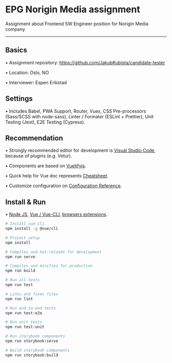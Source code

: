 # EPG Norigin Media assignment
Assignment about Frontend SW Engineer position for Norigin Media company.

---

## Basics

• Assignment repository: https://github.com/JakubKubista/candidate-tester

• Location: Oslo, NO

• Interviewer: Espen Erikstad

## Settings

• Includes Babel, PWA Support, Router, Vuex, CSS Pre-processors (Sass/SCSS with node-sass), Linter / Formater (ESLint + Prettier), Unit Testing (Jest), E2E Testing (Cypress).

## Recommendation

• Strongly recommended editor for development is [Visual Studio Code](https://code.visualstudio.com/), because of plugins (e.g. Vetur).

• Components are based on [Vuetifyjs](https://vuetifyjs.com/en/).

• Quick help for Vue doc represents [Cheatsheet](https://vuejs-tips.github.io/cheatsheet).

• Customize configuration on [Configuration Reference](https://cli.vuejs.org/config/).

## Install & Run

• [Node JS](https://nodejs.org/en/), [Vue / Vue-CLI](https://vuejs.org/v2/guide/installation.html), [browsers extensions](https://github.com/vuejs/vue-devtools#vue-devtools).

```bash
# Install vue-cli
npm install -g @vue/cli

# Project setup
npm install

# Compiles and hot-reloads for development
npm run serve

# Compiles and minifies for production
npm run build

# Run all tests
npm run test

# Lints and fixes files
npm run lint

# Run end-to-end tests
npm run test:e2e

# Run unit tests
npm run test:unit

# Run storybook components
npm run storybook:serve

# Build storybook components
npm run storybook:build
```
